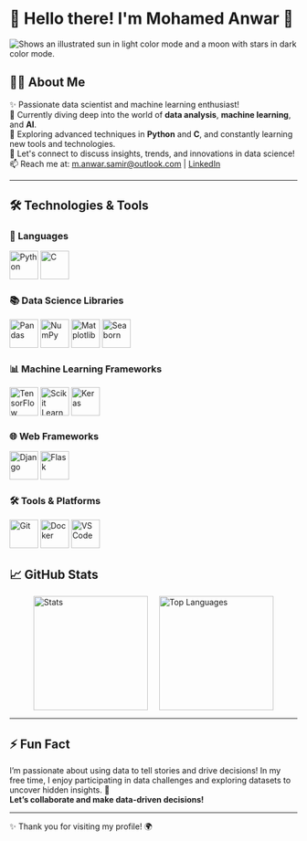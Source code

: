 # 🌟 Hello there! I'm **Mohamed Anwar** 👋

<picture>
  <source media="(prefers-color-scheme: dark)" srcset="https://user-images.githubusercontent.com/25423296/163456776-7f95b81a-f1ed-45f7-b7ab-8fa810d529fa.png">
  <img alt="Shows an illustrated sun in light color mode and a moon with stars in dark color mode." src="https://user-images.githubusercontent.com/25423296/163456779-a8556205-d0a5-45e2-ac17-42d089e3c3f8.png">
</picture>

## 👨‍💻 About Me
✨ Passionate data scientist and machine learning enthusiast!  
🔭 Currently diving deep into the world of **data analysis**, **machine learning**, and **AI**.  
🌱 Exploring advanced techniques in **Python** and **C**, and constantly learning new tools and technologies.  
💬 Let's connect to discuss insights, trends, and innovations in data science!  
📫 Reach me at: [m.anwar.samir@outlook.com](mailto:m.anwar.samir@outlook.com) | [LinkedIn](your-linkedin-url)

---

## 🛠️ Technologies & Tools

### 🚀 Languages
<img src="https://img.shields.io/badge/-Python-3776AB?style=flat&logo=python&logoColor=white" alt="Python" height="50"/> <img src="https://img.shields.io/badge/-C-A8B400?style=flat&logo=c&logoColor=white" alt="C" height="50"/>

### 📚 Data Science Libraries
<img src="https://img.shields.io/badge/-Pandas-150458?style=flat&logo=pandas&logoColor=white" alt="Pandas" height="50"/> <img src="https://img.shields.io/badge/-NumPy-013243?style=flat&logo=numpy&logoColor=white" alt="NumPy" height="50"/> <img src="https://img.shields.io/badge/-Matplotlib-003DA5?style=flat&logo=matplotlib&logoColor=white" alt="Matplotlib" height="50"/> <img src="https://img.shields.io/badge/-Seaborn-00A3E0?style=flat&logo=seaborn&logoColor=white" alt="Seaborn" height="50"/>

### 📊 Machine Learning Frameworks
<img src="https://img.shields.io/badge/-TensorFlow-FF6F20?style=flat&logo=tensorflow&logoColor=white" alt="TensorFlow" height="50"/> <img src="https://img.shields.io/badge/-Scikit%20Learn-F7931E?style=flat&logo=scikit-learn&logoColor=white" alt="Scikit Learn" height="50"/> <img src="https://img.shields.io/badge/-Keras-D00000?style=flat&logo=keras&logoColor=white" alt="Keras" height="50"/>

### 🌐 Web Frameworks
<img src="https://img.shields.io/badge/-Django-092E20?style=flat&logo=django&logoColor=white" alt="Django" height="50"/> <img src="https://img.shields.io/badge/-Flask-000000?style=flat&logo=flask&logoColor=white" alt="Flask" height="50"/>

### 🛠️ Tools & Platforms
<img src="https://img.shields.io/badge/-Git-F05032?style=flat&logo=git&logoColor=white" alt="Git" height="50"/> <img src="https://img.shields.io/badge/-Docker-2496ED?style=flat&logo=docker&logoColor=white" alt="Docker" height="50"/> <img src="https://img.shields.io/badge/-VS%20Code-007ACC?style=flat&logo=visual-studio-code&logoColor=white" alt="VS Code" height="50"/>


## 📈 GitHub Stats
<div style="display: flex; justify-content: center; gap: 20px;">
    <img height="200" src="https://github-readme-stats.vercel.app/api?username=MohamedAnwar0&show_icons=true&theme=radical&count_private=true" alt="Stats"/>
    <img height="200" src="https://github-readme-stats.vercel.app/api/top-langs/?username=MohamedAnwar0&layout=compact&theme=radical" alt="Top Languages"/>
</div>

---

## ⚡ Fun Fact
I’m passionate about using data to tell stories and drive decisions! In my free time, I enjoy participating in data challenges and exploring datasets to uncover hidden insights. 🚀  
**Let’s collaborate and make data-driven decisions!**

---

✨ Thank you for visiting my profile! 🌍
